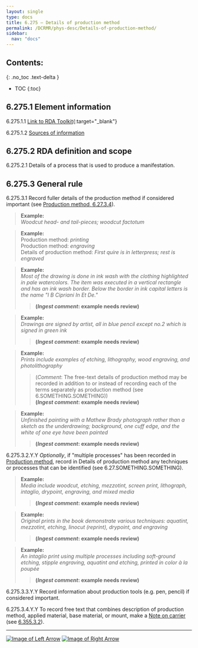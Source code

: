 ```yaml
---
layout: single
type: docs
title: 6.275 — Details of production method
permalink: /DCRMR/phys-desc/Details-of-production-method/
sidebar:
  nav: "docs"
---
```


## Contents:
{: .no_toc .text-delta }

- TOC
{:toc}

## 6.275.1 Element information

<a name="6.275.1.1">6.275.1.1</a> [Link to RDA Toolkit](https://access.rdatoolkit.org/en-US_ala-6361b5c2-453d-36b2-a211-5683b0088772){:target="_blank"}

<a name="6.275.1.2">6.275.1.2</a> [Sources of information](/DCRMR/phys-desc/#6011-sources-of-information) 

## 6.275.2 RDA definition and scope

<a name="6.275.2.1">6.275.2.1</a> Details of a process that is used to produce a manifestation.

## 6.275.3 General rule

<a name="6.275.3.1">6.275.3.1</a> Record fuller details of the production method if considered important (see [Production method, 6.27.3.4](/DCRMR/phys-desc/Production-method/#6.27.3.4)).

>**Example:**  
><CITE>Woodcut head- and tail-pieces; woodcut factotum</CITE>

>**Example:**  
>Production method: <CITE>printing</CITE>  
>Production method: <CITE>engraving</CITE>  
>Details of production method: <CITE>First quire is in letterpress; rest is engraved</CITE>

>**Example:**  
><CITE>Most of the drawing is done in ink wash with the clothing highlighted in pale watercolors. The item was executed in a vertical rectangle and has an ink wash border. Below the border in ink capital letters is the name "I B Cipriani In Et De."</CITE>  
>>**(*Ingest comment*: example needs review)**

>**Example:**  
><CITE>Drawings are signed by artist, all in blue pencil except no.2 which is signed in green ink</CITE>  
>>**(*Ingest comment*: example needs review)**

>**Example:**  
><CITE>Prints include examples of etching, lithography, wood engraving, and photolithography</CITE>  
>>(*Comment*: The free-text details of production method may be recorded in addition to or instead of recording each of the terms separately as production method (see 6.SOMETHING.SOMETHING))  
>>**(*Ingest comment*: example needs review)**

>**Example:**  
><CITE>Unfinished painting with a Mathew Brady photograph rather than a sketch as the underdrawing; background, one cuff edge, and the white of one eye have been painted</CITE>  
>>**(*Ingest comment*: example needs review)**

<a name="6.275.3.2.Y.Y">6.275.3.2.Y.Y</a> *Optionally*, if "multiple processes" has been recorded in [Production method](/DCRMR/phys-desc/Production-method/), record in Details of production method any techniques or processes that can be identified (see 6.27.SOMETHING.SOMETHING).

>**Example:**  
><CITE>Media include woodcut, etching, mezzotint, screen print, lithograph, intaglio, drypoint, engraving, and mixed media</CITE>  
>>**(*Ingest comment*: example needs review)**

>**Example:**  
><CITE>Original prints in the book demonstrate various techniques: aquatint, mezzotint, etching, linocut (reprint), drypoint, and engraving</CITE>  
>>**(*Ingest comment*: example needs review)**

>**Example:**  
><CITE>An intaglio print using multiple processes including soft-ground etching, stipple engraving, aquatint and etching, printed in color à la poupée</CITE>  
>>**(*Ingest comment*: example needs review)**

<a name="6.275.3.3.Y.Y">6.275.3.3.Y.Y</a> Record information about production tools (e.g. pen, pencil) if considered important.

<a name="6.275.3.4.Y.Y">6.275.3.4.Y.Y</a> To record free text that combines description of production method, applied material, base material, or  mount, make a [Note on carrier](/DCRMR/phys-desc/Note-on-carrier/) (see [6.355.3.2](/DCRMR/phys-desc/Note-on-carrier/#6.355.3.2)).

---

[![Image of Left Arrow](https://rbms-bsc.github.io/DCRMR/assets/pictures/navigation/Arrow_Left.png "6.27 — Production method")](/DCRMR/phys-desc/Production-method/) [![Image of Right Arrow](https://rbms-bsc.github.io/DCRMR/assets/pictures/navigation/Arrow_Right.png "6.276 — Generation")](/DCRMR/phys-desc/Generation/)